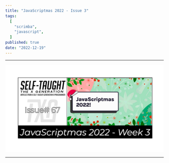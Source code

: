 ```yaml
---
title: "JavaScriptmas 2022 - Issue 3"
tags:
  [
    "scrimba",
    "javascript",
  ]
published: true
date: "2022-12-19"
---
```


---

![TN-TXG-67](img/12-19-2022/TN-TXG-67.png)

---